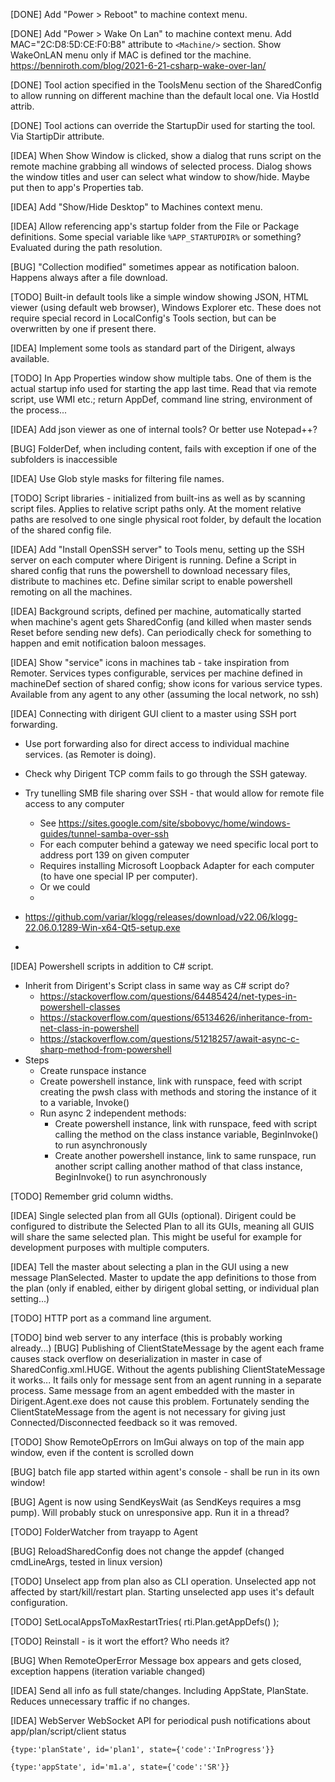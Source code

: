 [DONE] Add "Power > Reboot" to machine context menu.

[DONE] Add "Power > Wake On Lan" to machine context menu. Add MAC="2C:D8:5D:CE:F0:B8" attribute to `<Machine/>` section. Show WakeOnLAN menu only if MAC is defined tor the machine. https://benniroth.com/blog/2021-6-21-csharp-wake-over-lan/

[DONE] Tool action specified in the ToolsMenu section of the SharedConfig to allow running on different machine than the default local one. Via HostId attrib.

[DONE] Tool actions can override the StartupDir used for starting the tool. Via StartipDir attribute.

[IDEA] When Show Window is clicked, show a dialog that runs script on the remote machine grabbing all windows of selected process. Dialog shows the window titles and user can select what window to show/hide. Maybe put then to app's Properties tab.

[IDEA] Add "Show/Hide Desktop" to Machines context menu. 

[IDEA] Allow referencing app's startup folder from the File or Package definitions. Some special variable like `%APP_STARTUPDIR%` or something? Evaluated during the path resolution.

[BUG] "Collection modified" sometimes appear as notification baloon. Happens always after a file download.

[TODO] Built-in default tools like a simple window showing JSON, HTML viewer (using default web browser), Windows Explorer etc. These does not require special record in LocalConfig's Tools section, but can be overwritten by one if present there.

[IDEA] Implement some tools as standard part of the Dirigent, always available. 

[TODO] In App Properties window show multiple tabs. One of them is the actual startup info used for starting the app last time. Read that via remote script, use WMI etc.; return AppDef, command line string, environment of the process...

[IDEA] Add json viewer as one of internal tools? Or better use Notepad++?

[BUG] FolderDef, when including content, fails with exception if one of the subfolders is inaccessible

[IDEA] Use Glob style masks for filtering file names. 

[TODO] Script libraries - initialized from built-ins as well as by scanning script files. Applies to relative script paths only. At the moment relative paths are resolved to one single physical root folder, by default the location of the shared config file.

[IDEA] Add "Install OpenSSH server" to Tools menu, setting up the SSH server on each computer where Dirigent is running. Define a Script in shared config that runs the powershell to download necessary files, distribute to machines etc. Define similar script to enable powershell remoting on all the machines. 

[IDEA] Background scripts, defined per machine, automatically started when machine's agent gets SharedConfig (and killed when master sends Reset before sending new defs). Can periodically check for something to happen and emit notification baloon messages.

[IDEA] Show "service" icons in machines tab - take inspiration from Remoter. Services types configurable, services per machine defined in machineDef section of shared config; show icons for various service types. Available from any agent to any other (assuming the local network, no ssh)

[IDEA] Connecting with dirigent GUI client to a master using SSH port forwarding.

* Use port forwarding also for direct access to individual machine services. (as Remoter is doing).
* Check why Dirigent TCP comm fails to go through the SSH gateway.
* Try tunelling SMB file sharing over SSH - that would allow for remote file access to any computer
  * See https://sites.google.com/site/sbobovyc/home/windows-guides/tunnel-samba-over-ssh
  * For each computer behind a gateway we need specific local port to address port 139 on given computer
  * Requires installing Microsoft Loopback Adapter for each computer (to have one special IP per computer).
  * Or we could 
  * 

* https://github.com/variar/klogg/releases/download/v22.06/klogg-22.06.0.1289-Win-x64-Qt5-setup.exe
* 

[IDEA] Powershell scripts in addition to C# script.

* Inherit from Dirigent's Script class in same way as C# script do?
  * https://stackoverflow.com/questions/64485424/net-types-in-powershell-classes
  * https://stackoverflow.com/questions/65134626/inheritance-from-net-class-in-powershell
  * https://stackoverflow.com/questions/51218257/await-async-c-sharp-method-from-powershell
* Steps
  * Create runspace instance
  * Create powershell instance, link with runspace, feed with script creating the pwsh class with methods and storing the instance of it to a variable, Invoke()
  * Run async 2 independent methods:
     - Create powershell instance, link with runspace, feed with script calling the method on the class instance variable, BeginInvoke() to run asynchronously
     - Create another powershell instance, link to same runspace, run another script calling another mathod of that class instance, BeginInvoke() to run asynchronously

[TODO] Remember grid column widths.

[IDEA] Single selected plan from all GUIs (optional). Dirigent could be configured to distribute the Selected Plan to all its GUIs, meaning all GUIS will share the same selected plan. This might be useful for example for development purposes with multiple computers.

[IDEA] Tell the master about selecting a plan in the GUI using a new message PlanSelected. Master to update the app definitions to those from the plan (only if enabled, either by dirigent global setting, or individual plan setting...)

[TODO] HTTP port as a command line argument.

[TODO] bind web server to any interface (this is probably working already...)
[BUG] Publishing of ClientStateMessage by the agent each frame causes stack overflow on deserialization in master in case of SharedConfig.xml.HUGE. Without the agents publishing ClientStateMessage it works... It fails only for message sent from an agent running in a separate process. Same message from an agent embedded with the master in Dirigent.Agent.exe does not cause this problem. Fortunately sending the ClientStateMessage from the agent is not necessary for giving just Connected/Disconnected feedback so it was removed.

[TODO] Show RemoteOpErrors on ImGui always on top of the main app window, even if the content is scrolled down

[BUG] batch file app started within agent's console - shall be run in its own window!

[BUG] Agent is now using SendKeysWait (as SendKeys requires a msg pump). Will probably stuck on unresponsive app. Run it in a thread?

[TODO] FolderWatcher from trayapp to Agent

[BUG] ReloadSharedConfig does not change the appdef (changed cmdLineArgs, tested in linux version)

[TODO] Unselect app from plan also as CLI operation. Unselected app not affected by start/kill/restart plan. Starting unselected app uses it's default configuration.

[TODO] SetLocalAppsToMaxRestartTries( rti.Plan.getAppDefs() );

[TODO] Reinstall - is it wort the effort? Who needs it?

[BUG] When RemoteOperError Message box appears and gets closed, exception happens (iteration variable changed)

[IDEA] Send all info as full state/changes. Including AppState, PlanState. Reduces unnecessary traffic if no changes.

[IDEA] WebServer WebSocket API for periodical push notifications about app/plan/script/client status

    {type:'planState', id='plan1', state={'code':'InProgress'}}
    
    {type:'appState', id='m1.a', state={'code':'SR'}}

